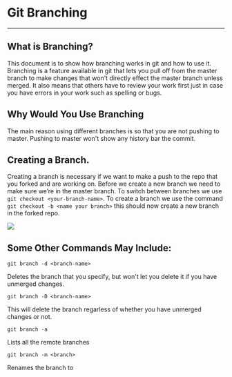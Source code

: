 # Git Branching

----
## What is Branching?


This document is to show how branching works in git and how to use it. Branching is a feature available in git that lets you pull off from the master branch to make changes that won't directly effect the master branch unless merged. It also means that others have to review your work first just in case you have errors in your work such as spelling or bugs.

## Why Would You Use Branching

The main reason using different branches is so that you are not pushing to master. Pushing to master won't show any history bar the commit. 


## Creating a Branch.
Creating a branch is necessary if we want to make a push to the repo that you forked and are working on. Before we create a new branch we need to make sure we’re in the master branch. To switch between branches we use `git checkout <your-branch-name>`. To create a branch we use the command `git checkout -b <name your branch>` this should now create a new branch in the forked repo.

![](https://github.com/feedhenry/student-help-guide-content/tree/master/topic04-git-introduction/book-git-tutorial/img/checkout.png)

## Some Other Commands May Include:

```git branch -d <branch-name>```

Deletes the branch that you specify, but won't let you delete it if you have unmerged changes.

```git branch -D <branch-name>```

This will delete the branch regarless of whether you have unmerged changes or not.

```git branch -a```

Lists all the remote branches

```git branch -m <branch>```

Renames the branch to <branch>





